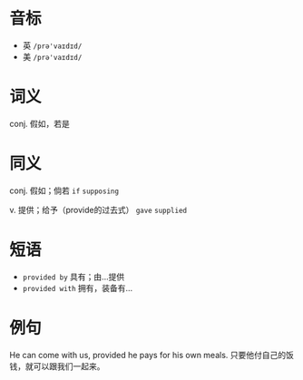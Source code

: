# 音标

- 英 `/prə'vaɪdɪd/`
- 美 `/prə'vaɪdɪd/`

# 词义

conj. 假如，若是


# 同义

conj. 假如；倘若
`if` `supposing`

v. 提供；给予（provide的过去式）
`gave` `supplied`

# 短语

- `provided by` 具有；由…提供
- `provided with` 拥有，装备有…

# 例句

He can come with us, provided he pays for his own meals.
只要他付自己的饭钱，就可以跟我们一起来。


